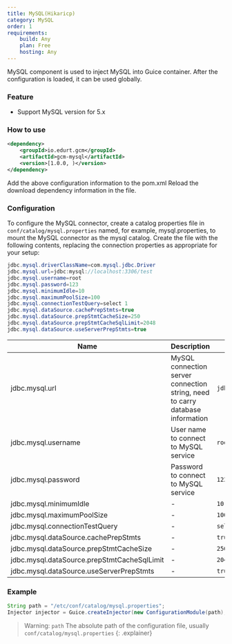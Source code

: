 ```yaml
---
title: MySQL(Hikaricp)
category: MySQL
order: 1
requirements:
    build: Any
    plan: Free
    hosting: Any
---
```


MySQL component is used to inject MySQL into Guice container. After the configuration is loaded, it can be used globally.

### Feature

- Support MySQL version for 5.x

### How to use

```xml
<dependency>
    <groupId>io.edurt.gcm</groupId>
    <artifactId>gcm-mysql</artifactId>
    <version>[1.0.0, )</version>
</dependency>
```

Add the above configuration information to the pom.xml Reload the download dependency information in the file.

### Configuration

To configure the MySQL connector, create a catalog properties file in `conf/catalog/mysql.properties` named, for example, mysql.properties, to mount the MySQL connector as the mysql catalog. Create the file with the following contents, replacing the connection properties as appropriate for your setup:

```java 
jdbc.mysql.driverClassName=com.mysql.jdbc.Driver
jdbc.mysql.url=jdbc:mysql://localhost:3306/test
jdbc.mysql.username=root
jdbc.mysql.password=123
jdbc.mysql.minimumIdle=10
jdbc.mysql.maximumPoolSize=100
jdbc.mysql.connectionTestQuery=select 1
jdbc.mysql.dataSource.cachePrepStmts=true
jdbc.mysql.dataSource.prepStmtCacheSize=250
jdbc.mysql.dataSource.prepStmtCacheSqlLimit=2048
jdbc.mysql.dataSource.useServerPrepStmts=true
```

|Name|Description|Default|
|---|---|---|
|jdbc.mysql.url|MySQL connection server connection string, need to carry database information|`jdbc:mysql://localhost:3306/test`|
|jdbc.mysql.username|User name to connect to MySQL service|`root`|
|jdbc.mysql.password|Password to connect to MySQL service|`123`|
|jdbc.mysql.minimumIdle|-|`10`|
|jdbc.mysql.maximumPoolSize|-|`100`|
|jdbc.mysql.connectionTestQuery|-|`select 1`|
|jdbc.mysql.dataSource.cachePrepStmts|-|`true`|
|jdbc.mysql.dataSource.prepStmtCacheSize|-|`250`|
|jdbc.mysql.dataSource.prepStmtCacheSqlLimit|-|`2048`|
|jdbc.mysql.dataSource.useServerPrepStmts|-|`true`|

### Example

```java 
String path = "/etc/conf/catalog/mysql.properties";
Injector injector = Guice.createInjector(new ConfigurationModule(path), new HikariDataSourceModule());
```

> Warning: `path` The absolute path of the configuration file, usually `conf/catalog/mysql.properties`
{: .explainer}
